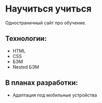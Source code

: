 # Научиться учиться
Одностраничный сайт про обучение.
## Технологии:
* HTML
* CSS
* БЭМ
* Nested БЭМ
## В планах разработки:
* Адаптация под мобильные устройства
